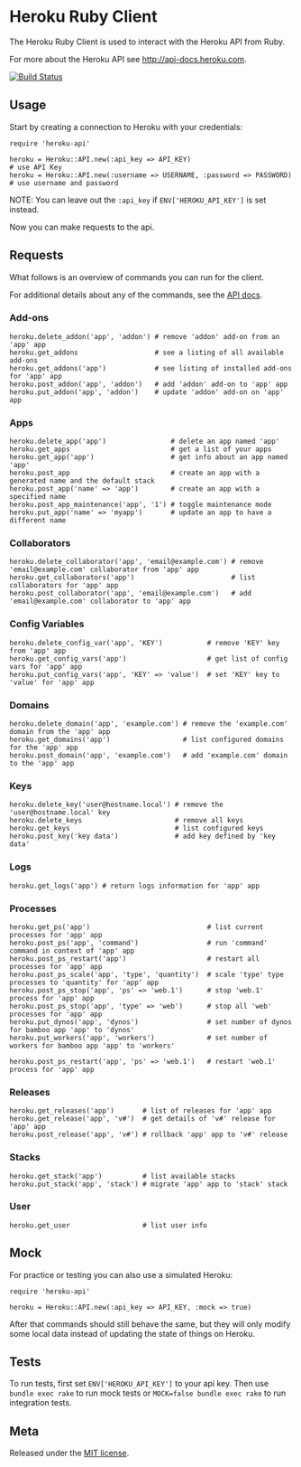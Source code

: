 Heroku Ruby Client
==================

The Heroku Ruby Client is used to interact with the Heroku API from Ruby.

For more about the Heroku API see <http://api-docs.heroku.com>.

[![Build Status](https://secure.travis-ci.org/heroku/heroku.rb.png)](https://secure.travis-ci.org/heroku/heroku.rb)

Usage
-----

Start by creating a connection to Heroku with your credentials:

    require 'heroku-api'

    heroku = Heroku::API.new(:api_key => API_KEY)                           # use API Key
    heroku = Heroku::API.new(:username => USERNAME, :password => PASSWORD)  # use username and password

NOTE: You can leave out the `:api_key` if `ENV['HEROKU_API_KEY']` is set instead.

Now you can make requests to the api.

Requests
--------

What follows is an overview of commands you can run for the client.

For additional details about any of the commands, see the [API docs](http://api-docs.heroku.com).

### Add-ons

    heroku.delete_addon('app', 'addon') # remove 'addon' add-on from an 'app' app
    heroku.get_addons                   # see a listing of all available add-ons
    heroku.get_addons('app')            # see listing of installed add-ons for 'app' app
    heroku.post_addon('app', 'addon')   # add 'addon' add-on to 'app' app
    heroku.put_addon('app', 'addon')    # update 'addon' add-on on 'app' app

### Apps

    heroku.delete_app('app')                # delete an app named 'app'
    heroku.get_apps                         # get a list of your apps
    heroku.get_app('app')                   # get info about an app named 'app'
    heroku.post_app                         # create an app with a generated name and the default stack
    heroku.post_app('name' => 'app')        # create an app with a specified name
    heroku.post_app_maintenance('app', '1') # toggle maintenance mode
    heroku.put_app('name' => 'myapp')       # update an app to have a different name

### Collaborators

    heroku.delete_collaborator('app', 'email@example.com') # remove 'email@example.com' collaborator from 'app' app
    heroku.get_collaborators('app')                        # list collaborators for 'app' app
    heroku.post_collaborator('app', 'email@example.com')   # add 'email@example.com' collaborator to 'app' app

### Config Variables

    heroku.delete_config_var('app', 'KEY')           # remove 'KEY' key from 'app' app
    heroku.get_config_vars('app')                    # get list of config vars for 'app' app
    heroku.put_config_vars('app', 'KEY' => 'value')  # set 'KEY' key to 'value' for 'app' app

### Domains

    heroku.delete_domain('app', 'example.com') # remove the 'example.com' domain from the 'app' app
    heroku.get_domains('app')                  # list configured domains for the 'app' app
    heroku.post_domain('app', 'example.com')   # add 'example.com' domain to the 'app' app

### Keys

    heroku.delete_key('user@hostname.local') # remove the 'user@hostname.local' key
    heroku.delete_keys                       # remove all keys
    heroku.get_keys                          # list configured keys
    heroku.post_key('key data')              # add key defined by 'key data'

### Logs

    heroku.get_logs('app') # return logs information for 'app' app

### Processes

    heroku.get_ps('app')                             # list current processes for 'app' app
    heroku.post_ps('app', 'command')                 # run 'command' command in context of 'app' app
    heroku.post_ps_restart('app')                    # restart all processes for 'app' app
    heroku.post_ps_scale('app', 'type', 'quantity')  # scale 'type' type processes to 'quantity' for 'app' app
    heroku.post_ps_stop('app', 'ps' => 'web.1')      # stop 'web.1' process for 'app' app
    heroku.post_ps_stop('app', 'type' => 'web')      # stop all 'web' processes for 'app' app
    heroku.put_dynos('app', 'dynos')                 # set number of dynos for bamboo app 'app' to 'dynos'
    heroku.put_workers('app', 'workers')             # set number of workers for bamboo app 'app' to 'workers'

    heroku.post_ps_restart('app', 'ps' => 'web.1')   # restart 'web.1' process for 'app' app

### Releases

    heroku.get_releases('app')       # list of releases for 'app' app
    heroku.get_release('app', 'v#')  # get details of 'v#' release for 'app' app
    heroku.post_release('app', 'v#') # rollback 'app' app to 'v#' release

### Stacks

    heroku.get_stack('app')          # list available stacks
    heroku.put_stack('app', 'stack') # migrate 'app' app to 'stack' stack

### User

    heroku.get_user                  # list user info

Mock
----

For practice or testing you can also use a simulated Heroku:

    require 'heroku-api'

    heroku = Heroku::API.new(:api_key => API_KEY, :mock => true)

After that commands should still behave the same, but they will only modify some local data instead of updating the state of things on Heroku.

Tests
-----

To run tests, first set `ENV['HEROKU_API_KEY']` to your api key.  Then use `bundle exec rake` to run mock tests or `MOCK=false bundle exec rake` to run integration tests.

Meta
----

Released under the [MIT license](http://www.opensource.org/licenses/mit-license.php).
